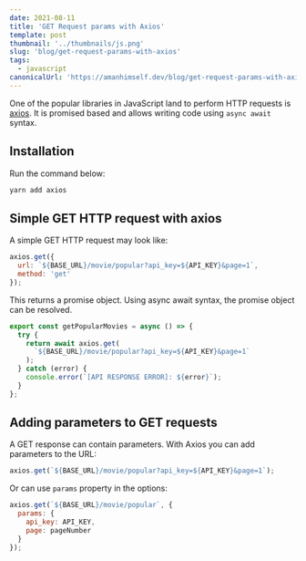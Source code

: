 ```yaml
---
date: 2021-08-11
title: 'GET Request params with Axios'
template: post
thumbnail: '../thumbnails/js.png'
slug: 'blog/get-request-params-with-axios'
tags:
  - javascript
canonicalUrl: 'https://amanhimself.dev/blog/get-request-params-with-axios/'
---
```


One of the popular libraries in JavaScript land to perform HTTP requests is [axios](https://github.com/axios/axios). It is promised based and allows writing code using `async await` syntax.

## Installation

Run the command below:

```bash
yarn add axios
```

## Simple GET HTTP request with axios

A simple GET HTTP request may look like:

```js
axios.get({
  url: `${BASE_URL}/movie/popular?api_key=${API_KEY}&page=1`,
  method: 'get'
});
```

This returns a promise object. Using async await syntax, the promise object can be resolved.

```js
export const getPopularMovies = async () => {
  try {
    return await axios.get(
      `${BASE_URL}/movie/popular?api_key=${API_KEY}&page=1`
    );
  } catch (error) {
    console.error(`[API RESPONSE ERROR]: ${error}`);
  }
};
```

## Adding parameters to GET requests

A GET response can contain parameters. With Axios you can add parameters to the URL:

```js
axios.get(`${BASE_URL}/movie/popular?api_key=${API_KEY}&page=1`);
```

Or can use `params` property in the options:

```js
axios.get(`${BASE_URL}/movie/popular`, {
  params: {
    api_key: API_KEY,
    page: pageNumber
  }
});
```
